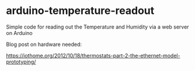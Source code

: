 # arduino-temperature-readout
Simple code for reading out the Temperature and Humidity via a web server on Arduino

Blog post on hardware needed:

https://iothome.org/2012/10/18/thermostats-part-2-the-ethernet-model-prototyping/
